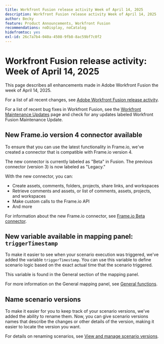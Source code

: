 ```yaml
---
title: Workfront Fusion release activity Week of April 14, 2025
description: Workfront Fusion release activity Week of April 14, 2025
author: Becky
feature: Product Announcements, Workfront Fusion
recommendations: noDisplay, noCatalog
hidefromtoc: yes
exl-id: 26c7a7b4-040a-4508-9fb8-8ac59bf7c0f2
---
```

# Workfront Fusion release activity: Week of April 14, 2025

This page describes all enhancements made in Adobe Workfront Fusion the week of April 14, 2025.

For a list of all recent changes, see [Adobe Workfront Fusion release activity](/help/workfront-fusion/fusion-product-releases/fusion-release-activity.md).

For a list of recent bug fixes in Workfront Fusion, see the [Workfront Maintenance Updates](https://experienceleague.adobe.com/en/docs/workfront-known-issues/releases/current-updates) page and check for any updates labeled Workfront Fusion Maintenance Update.

## New Frame.io version 4 connector available

To ensure that you can use the latest functionality in Frame.io, we've created a connector that is compatible with Frame.io version 4. 

The new connector is currently labeled as "Beta" in Fusion. The previous connector (version 3) is now labeled as "Legacy."

With the new connector, you can:

* Create assets, comments, folders, projects, share links, and workspaces
* Retrieve comments and assets, or list of comments, assets, projects, and workspaces
* Make custom calls to the Frame.io API
* And more

For information about the new Frame.io connector, see [Frame.io Beta connector](/help/workfront-fusion/references/apps-and-modules/adobe-connectors/frame-io-modules-new.md).

## New variable available in mapping panel: `triggerTimestamp`

To make it easier to see when your scenario execution was triggered, we've added the variable `triggerTimestamp`. You can use this variable to define scenario logic based on the exact actual time that the scenario triggered.

This variable is found in the General section of the mapping panel.

For more information on the General mapping panel, see [General functions](/help/workfront-fusion/references/mapping-panel/functions/general-functions.md).

## Name scenario versions

To make it easier for you to keep track of your scenario versions, we've added the ability to rename them. Now, you can give scenario versions names that describe the changes or other details of the version, making it easier to locate the version you want.

For details on renaming scenarios, see [View and manage scenario versions](/help/workfront-fusion/manage-scenarios/restore-a-scenario-version.md).
